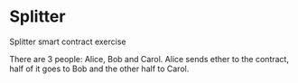 # Splitter
Splitter smart contract exercise

There are 3 people: Alice, Bob and Carol.
Alice sends ether to the contract, half of it goes to Bob and the other half to Carol.
